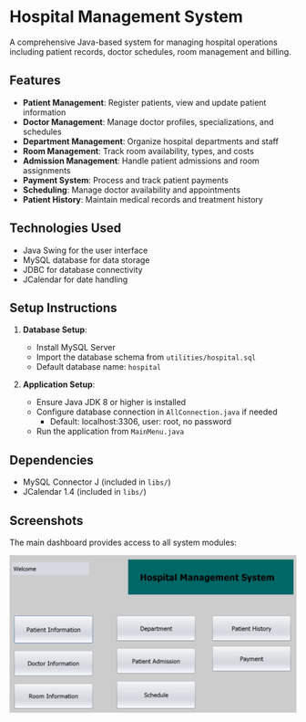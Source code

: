 # Hospital Management System

A comprehensive Java-based system for managing hospital operations including patient records, doctor schedules, room management and billing.

## Features

- **Patient Management**: Register patients, view and update patient information
- **Doctor Management**: Manage doctor profiles, specializations, and schedules
- **Department Management**: Organize hospital departments and staff
- **Room Management**: Track room availability, types, and costs
- **Admission Management**: Handle patient admissions and room assignments
- **Payment System**: Process and track patient payments
- **Scheduling**: Manage doctor availability and appointments
- **Patient History**: Maintain medical records and treatment history

## Technologies Used

- Java Swing for the user interface
- MySQL database for data storage
- JDBC for database connectivity
- JCalendar for date handling

## Setup Instructions

1. **Database Setup**:
   - Install MySQL Server
   - Import the database schema from `utilities/hospital.sql`
   - Default database name: `hospital`

2. **Application Setup**:
   - Ensure Java JDK 8 or higher is installed
   - Configure database connection in `AllConnection.java` if needed
     - Default: localhost:3306, user: root, no password
   - Run the application from `MainMenu.java`

## Dependencies

- MySQL Connector J (included in `libs/`)
- JCalendar 1.4 (included in `libs/`)

## Screenshots

The main dashboard provides access to all system modules:

![Dashboard](assets/images/dashboard.png)

